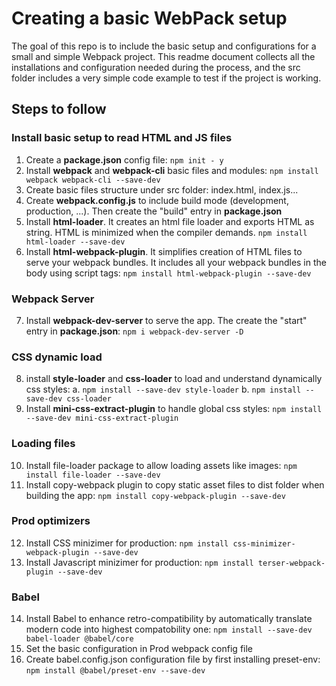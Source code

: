 # Creating a basic WebPack setup

The goal of this repo is to include the basic setup and configurations for a small and simple Webpack project. This readme document collects all the installations and configuration needed during the process, and the src folder includes a very simple code example to test if the project is working.
## Steps to follow

### Install basic setup to read HTML and JS files
1. Create a **package.json** config file: ```npm init - y``` 
2. Install **webpack** and **webpack-cli** basic files and modules: ```npm install webpack webpack-cli --save-dev```
3. Create basic files structure under src folder: index.html, index.js...
4. Create **webpack.config.js** to include build mode (development, production, ...). Then create the "build" entry in **package.json**
5. Install **html-loader**. It creates an html file loader and exports HTML as string. HTML is minimized when the compiler demands. ```npm install html-loader --save-dev```
6. Install **html-webpack-plugin**. It simplifies creation of HTML files to serve your webpack bundles. It includes all your webpack bundles in the body using script tags: ```npm install html-webpack-plugin --save-dev``` 

### Webpack Server
7. Install **webpack-dev-server** to serve the app. The create the "start" entry in **package.json**: ```npm i webpack-dev-server -D```

### CSS dynamic load
8. install **style-loader** and **css-loader** to load and understand dynamically css styles:
  a. ```npm install --save-dev style-loader```
  b. ```npm install --save-dev css-loader```
9. Install **mini-css-extract-plugin** to handle global css styles:  ```npm install --save-dev mini-css-extract-plugin```

### Loading files
10. Install file-loader package to allow loading assets like images: ```npm install file-loader --save-dev```
11. Install copy-webpack plugin to copy static asset files to dist folder when building the app: ```npm install copy-webpack-plugin --save-dev```

### Prod optimizers
12. Install CSS minizimer for production: ```npm install css-minimizer-webpack-plugin --save-dev```
13. Install Javascript minizimer for production: ```npm install terser-webpack-plugin --save-dev```

### Babel
14. Install Babel to enhance retro-compatibility by automatically translate modern code into highest compatobility one: 
```npm install --save-dev babel-loader @babel/core```
15. Set the basic configuration in Prod webpack config file
16. Create babel.config.json configuration file by first installing preset-env: ```npm install @babel/preset-env --save-dev```
